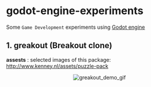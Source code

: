 # godot-engine-experiments
Some `Game Development` experiments using [Godot engine](https://godotengine.org/)

## 1. greakout (Breakout clone)
**assests** : selected images of this package: http://www.kenney.nl/assets/puzzle-pack
<div align="center">
    <img alt="greakout_demo_gif" src="https://thumbs.gfycat.com/ShallowPaltryHoatzin-size_restricted.gif"/>
</div>
